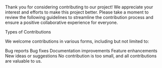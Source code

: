 Thank you for considering contributing to our project! We appreciate your interest and efforts to make this project better. Please take a moment to review the following guidelines to streamline the contribution process and ensure a positive collaborative experience for everyone.

Types of Contributions

We welcome contributions in various forms, including but not limited to:

Bug reports
Bug fixes
Documentation improvements
Feature enhancements
New ideas or suggestions
No contribution is too small, and all contributions are valuable to us.

